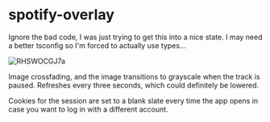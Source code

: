 # spotify-overlay

Ignore the bad code, I was just trying to get this into a nice state. I may need a better tsconfig so I'm forced to actually use types...

![RHSWOCGJ7a](https://user-images.githubusercontent.com/19378617/117575363-0c75b600-b0a7-11eb-9a93-ae54c833b9e0.gif)

Image crossfading, and the image transitions to grayscale when the track is paused.
Refreshes every three seconds, which could definitely be lowered.

Cookies for the session are set to a blank slate every time the app opens in case you want to log in with a different account.
